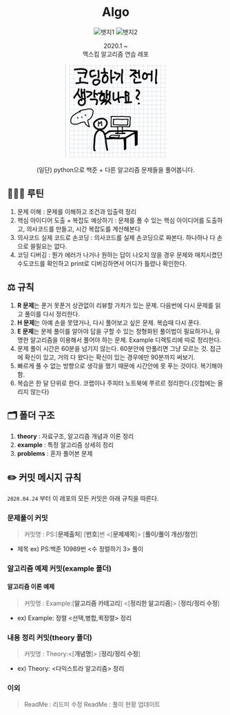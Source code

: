 <div align="center">

  # Algo

  ![뱃지1](https://img.shields.io/github/last-commit/maxkim-j/Algo?style=flat-square) ![뱃지2](https://img.shields.io/badge/Problem%20solving%20with-python%203.8.2-blue?style=flat-square&logo=python)

  2020.1 ~  
  맥스킴 알고리즘 연습 레포  

  ![생각햇니](./img.jpg)  

  (일단) python으로 백준 + 다른 알고리즘 문제들을 풀어봅니다.  
</div>

## 🏃🏻‍♀️ 루틴

1. 문제 이해 : 문제를 이해하고 조건과 입출력 정리
2. 핵심 아이디어 도출 + 복잡도 예상하기 : 문제를 풀 수 있는 핵심 아이디어를 도출하고, 의사코드를 만들고, 시간 복잡도를 계산해본다
3. 의사코드 실제 코드로 손코딩 : 의사코드를 실제 손코딩으로 짜본다. 하나하나 다 손으로 쓸필요는 없다.
4. 코딩 디버깅 : 뭔가 에러가 나거나 원하는 답이 나오지 않을 경우 문제와 매치시켰던 수도코드를 확인하고 print로 디버깅하면서 어디가 틀렸나 확인한다.

## ⚖️ 규칙 

1. **R 문제**는 푼거 못푼거 상관없이 리뷰할 가치가 있는 문제. 다음번에 다시 문제를 읽고 풀이를 다시 정리한다.
2. **H 문제**는 아예 손을 못댔거나, 다시 풀어보고 싶은 문제. 복습때 다시 푼다.
3. **E 문제**는 문제 풀이를 알아야 답을 구할 수 있는 정형화된 풀이법이 필요하거나, 유명한 알고리즘을 이용해서 풀어야 하는 문제. Example 디렉토리에 따로 정리한다.
4. 문제 풀이 시간은 60분을 넘기지 않는다. 60분안에 안풀리면 그냥 모르는 것. 접근에 확신이 있고, 거의 다 왔다는 확신이 있는 경우에만 90분까지 써보기.
5. 빠르게 풀 수 없는 방향으로 생각을 했기 때문에 시간안에 못 푸는 것이다. 복기해야함.
6. 복습은 한 달 단위로 한다. 코랩이나 주피터 노트북에 쭈르르 정리한다.(깃헙에는 올리지 않는다)

## 🗂 폴더 구조

1. **theory** : 자료구조, 알고리즘 개념과 이론 정리
2. **example** : 특정 알고리즘 상세히 정리
3. **problems** : 혼자 풀어본 문제

## ✏️ 커밋 메시지 규칙

`2020.04.24` 부터 이 레포의 모든 커밋은 아래 규칙을 따른다.  

### 문제풀이 커밋

> 커밋명 : PS:[**문제출처**] [**번호**]번 <[**문제제목**]> [**풀이/풀이 개선/첨언**]  

- 제목 ex) PS:백준 10989번 <수 정렬하기 3> 풀이

### 알고리즘 예제 커밋(example 폴더)

#### 알고리즘 이론 예제

> 커밋명 : Example:[**알고리즘 카테고리**] <[**정리한 알고리즘**]> [**정리/정리 수정**]  
- ex) Example: 정렬 <선택,병합,퀵정렬> 정리

### 내용 정리 커밋(theory 폴더)

> 커밋명 : Theory:<[**개념명**]> [**정리/정리 수정**]  
- ex) Theory: <다익스트라 알고리즘> 정리

### 이외

> ReadMe : 리드미 수정
> ReadMe : 풀이 현황 업데이트